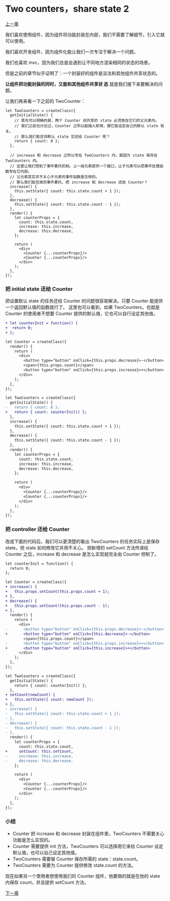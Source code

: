 # Two counters，share state 2

[上一章](https://github.com/blackChef/rce/blob/chinese-doc/tutorial/twoCounters-0.md)

我们喜欢使用组件，因为组件将功能封装在内部，我们不需要了解细节，引入它就可以使用。

我们喜欢开发组件，因为组件化能让我们一次专注于解决一个问题。

我们也喜欢 mvc，因为我们总是会遇到让不同地方渲染相同的状态的场景。

但是之前的章节似乎证明了：一个封装好的组件是没法和其他组件共享状态的。

**让组件把功能封装的同时，又能和其他组件共享状   态** 就是我们接下来要解决的问题。

让我们再来看一下之前的 TwoCounter：

```
let TwoCounters = createClass({
  getInitialState() {
    // 首先可以明确的是，两个 Counter 间共享的 state 必须放在它们的父元素内。
    // 我们之前也讨论过，Counter 之所以能插入即用，跟它能设定自己的默认 state 有关。
    // 那么我们能否将默认 state 交还给 Counter 呢？
    return { count: 0 };
  },

  // increase 和 decrease 之所以写在 TwoCounters 内，是因为 state 保存在 TwoCounters 内。
  // 这里让我们想到了事件委托机制。上一级元素提供一个接口，让子元素可以把事件处理函数写在它内部。
  // 父元素其实并不关心子元素的事件函数是怎样的。
  // 那么我们能否效仿事件委托，把 increase 和 decrease 还给 Counter？
  increase() {
    this.setState({ count: this.state.count + 1 });
  },
  decrease() {
    this.setState({ count: this.state.count - 1 });
  },
  render() {
    let counterProps = {
      count: this.state.count,
      increase: this.increase,
      decrease: this.decrease,
    };

    return (
      <div>
        <Counter {...counterProps}/>
        <Counter {...counterProps}/>
      </div>
    );
  },
});
```

### 把 initial state 还给 Counter

把设置默认 state 的任务还给 Counter 的问题很容易解决。只要 Counter 能提供一个返回默认值的函数就行了。
这里也可以看到，如果 TwoCounters，也就是 Counter 的使用者不想要 Counter 提供的默认值，它也可以自行设定其他值。

```diff
+ let counterInit = function() {
+  return 0;
+ };

let Counter = createClass({
  render() {
    return (
      <div>
        <button type="button" onClick={this.props.decrease}>-</button>
        <span>{this.props.count}</span>
        <button type="button" onClick={this.props.increase}>+</button>
      </div>
    );
  },
});

let TwoCounters = createClass({
  getInitialState() {
-   return { count: 0 };
+   return { count: counterInit() };
  },
  increase() {
    this.setState({ count: this.state.count + 1 });
  },
  decrease() {
    this.setState({ count: this.state.count - 1 });
  },
  render() {
    let counterProps = {
      count: this.state.count,
      increase: this.increase,
      decrease: this.decrease,
    };

    return (
      <div>
        <Counter {...counterProps}/>
        <Counter {...counterProps}/>
      </div>
    );
  },
});
```

### 把 controller 还给 Counter

改成下面的代码后，我们可以更清楚的看出 TwoCounters 的任务实际上是保存 state。但 state 如何修改它并用不关心。
把新增的 setCount 方法传递给 Counter 之后，increase 和 decrease 是怎么实现就完全由 Counter 控制了。

```diff
let counterInit = function() {
  return 0;
};

let Counter = createClass({
+ increase() {
+   this.props.setCount(this.props.count + 1);
+ },
+ decrease() {
+   this.props.setCount(this.props.count - 1);
+ },
  render() {
    return (
      <div>
-       <button type="button" onClick={this.props.decrease}>-</button>
+       <button type="button" onClick={this.decrease}>-</button>
        <span>{this.props.count}</span>
-       <button type="button" onClick={this.props.increase}>+</button>
+       <button type="button" onClick={this.increase}>+</button>
      </div>
    );
  },
});

let TwoCounters = createClass({
  getInitialState() {
    return { count: counterInit() };
  },
+ setCount(newCount) {
+   this.setState({ count: newCount });
+ },
- increase() {
-   this.setState({ count: this.state.count + 1 });
- },
- decrease() {
-   this.setState({ count: this.state.count - 1 });
- },
  render() {
    let counterProps = {
      count: this.state.count,
+     setCount: this.setCount,
-     increase: this.increase,
-     decrease: this.decrease,
    };

    return (
      <div>
        <Counter {...counterProps}/>
        <Counter {...counterProps}/>
      </div>
    );
  },
});
```

### 小结

- Counter 把 increase 和 decrease 封装在组件里。TwoCounters 不需要关心功能是怎么实现的。
- Counter 需要提供 init 方法，TwoCounters 可以选择用它来给 Counter 设定默认值，也可以自己设定其他值。
- TwoCounters 需要替 Counter 保存所需的 state：state.count。
- TwoCounters 需要为 Counter 提供修改 state.count 的方法。

现在如果另一个使用者想使用我们的 Counter 组件，他要做的就是在他的 state 内保存 count，并且提供 setCount 方法。

[下一章](https://github.com/blackChef/rce/blob/chinese-doc/tutorial/twoCounters-2.md)